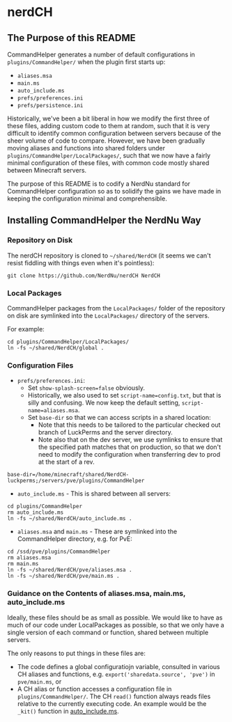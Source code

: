 nerdCH
======
The Purpose of this README
--------------------------
CommandHelper generates a number of default configurations in 
`plugins/CommandHelper/` when the plugin first starts up:

 * `aliases.msa`
 * `main.ms`
 * `auto_include.ms`
 * `prefs/preferences.ini`
 * `prefs/persistence.ini`
 
Historically, we've been a bit liberal in how we modify the first three of these
files, adding custom code to them at random, such that it is very difficult to
identify common configuration between servers because of the sheer volume of
code to compare. However, we have been gradually moving aliases and functions
into shared folders under `plugins/CommandHelper/LocalPackages/`, such that we
now have a fairly minimal configuration of these files, with common code mostly
shared between Minecraft servers.

The purpose of this README is to codify a NerdNu standard for CommandHelper
configuration so as to solidify the gains we have made in keeping the
configuration minimal and comprehensible.


Installing CommandHelper the NerdNu Way
---------------------------------------
### Repository on Disk

The nerdCH repository is cloned to `~/shared/NerdCH` (it seems we can't resist
fiddling with things even when it's pointless):
```
git clone https://github.com/NerdNu/nerdCH NerdCH
```


### Local Packages

CommandHelper packages from the `LocalPackages/` folder of the repository on 
disk are symlinked into the `LocalPackages/` directory of the servers.

For example:
```
cd plugins/CommandHelper/LocalPackages/
ln -fs ~/shared/NerdCH/global .
```

### Configuration Files

 * `prefs/preferences.ini`:
   * Set `show-splash-screen=false` obviously.
   * Historically, we also used to set `script-name=config.txt`, but that is
     silly and confusing. We now keep the default setting, `script-name=aliases.msa`.
   * Set `base-dir` so that we can access scripts in a shared location:
     * Note that this needs to be tailored to the particular checked out branch
       of LuckPerms and the server directory.
     * Note also that on the dev server, we use symlinks to ensure that the
       specified path matches that on production, so that we don't need to modify
       the configuration when transferring dev to prod at the start of a rev.
```
base-dir=/home/minecraft/shared/NerdCH-luckperms;/servers/pve/plugins/CommandHelper
```
 * `auto_include.ms` - This is shared between all servers:
```
cd plugins/CommandHelper
rm auto_include.ms
ln -fs ~/shared/NerdCH/auto_include.ms .    
```
 * `aliases.msa` and `main.ms` - These are symlinked into the CommandHelper
   directory, e.g. for PvE:
```
cd /ssd/pve/plugins/CommandHelper
rm aliases.msa
rm main.ms
ln -fs ~/shared/NerdCH/pve/aliases.msa .
ln -fs ~/shared/NerdCH/pve/main.ms .
```


### Guidance on the Contents of aliases.msa, main.ms, auto_include.ms

Ideally, these files should be as small as possible. We would like to have as
much of our code under LocalPackages as possible, so that we only have a single
version of each command or function, shared between multiple servers.

The only reasons to put things in these files are:

 * The code defines a global configuratiojn variable, consulted in various CH
   aliases and functions, e.g. `export('sharedata.source', 'pve')` in `pve/main.ms`, or
 * A CH alias or function accesses a configuration file in `plugins/CommandHelper/`.
   The CH `read()` function always reads files relative to the currently
   executing code. An example would be the `_kit()` function in [auto_include.ms](https://github.com/NerdNu/nerdCH/blob/master/auto_include.ms).

